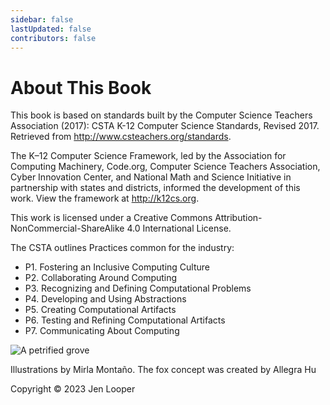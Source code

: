 ```yaml
---
sidebar: false
lastUpdated: false
contributors: false
---
```


<main class="home">
    <h1 class="main-title">About This Book</h1>
        <div class="features">
          <div class="feature">
             <p>This book is based on standards built by the Computer Science Teachers Association (2017): CSTA K-12 Computer Science Standards, Revised 2017. Retrieved from <a href="http://www.csteachers.org/standards">http://www.csteachers.org/standards</a>.</p>
            <p>The K–12 Computer Science Framework, led by the Association for Computing Machinery, Code.org, Computer Science Teachers Association, Cyber Innovation Center, and National Math and Science Initiative in partnership with states and districts, informed the development of this work. View the framework at <a href="http://k12cs.org">http://k12cs.org</a>.</p>
            <p>This work is licensed under a Creative Commons Attribution-NonCommercial-ShareAlike 4.0 International License.</p>
            <p>The CSTA outlines Practices common for the industry:</p>
            <ul>
            <li>P1. Fostering an Inclusive Computing Culture</li>
            <li>P2. Collaborating Around Computing</li>
            <li>P3. Recognizing and Defining Computational Problems</li>
            <li>P4. Developing and Using Abstractions</li>
            <li>P5. Creating Computational Artifacts</li>
            <li>P6. Testing and Refining Computational Artifacts</li> 
            <li>P7. Communicating About Computing</li>
            </ul> 
          </div>
          <div class="feature hero">
            <img class="" alt="A petrified grove" :src="$withBase('./assets/art/forest.png')"/>
          </div>
        </div>
        <p>Illustrations by Mirla Montaño. The fox concept was created by Allegra Hu</p>
      </main>
            <div class="footer content-footer">Copyright © 2023 Jen Looper </div> 


